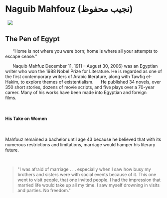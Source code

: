 <div class="title">  <h1>Naguib Mahfouz (نجيب محفوظ)</h1>  <img src=http://i-cias.com/e.o/slides/mahfouz_n02.jpg></div><h2>The Pen of Egypt</h2><div>
  <body>    <q>Home is not where you were born; home is where all your attempts to escape cease.</q>
    <p>      Naquib Mahfuz December 11, 1911 – August 30, 2006) was an Egyptian writer who won the 1988 Nobel Prize for Literature. He is regarded as one of the first contemporary writers of Arabic literature, along with Tawfiq el-Hakim, to explore themes of existentialism.      He published 34 novels, over 350 short stories, dozens of movie scripts, and five plays over a 70-year career. Many of his works have been made into Egyptian and foreign films.    </p>    <h4>His Take on Women</h4>    <p>Mahfouz remained a bachelor until age 43 because he believed that with its numerous restrictions and limitations, marriage would hamper his literary future.</p>    <blockquote><p>"I was afraid of marriage . . . especially when I saw how busy my brothers and sisters were with social events because of it. This one went to visit people, that one invited people. I had the impression that married life would take up all my time. I saw myself drowning in visits and parties. No freedom."</blockquote></p>  </body></div>
